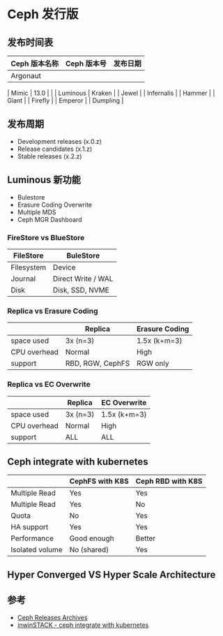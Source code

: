 # Ceph 发行版

## 发布时间表

| Ceph 版本名称 | Ceph 版本号 | 发布日期 |
| ------------- | ----------- | -------- |
| Argonaut      |             |          |

| Mimic | 13.0 | |
| Luminous
| Kraken |
| Jewel |
| Infernalis |
| Hammer |
| Giant |
| Firefly |
| Emperor |
| Dumpling |

## 发布周期

* Development releases (x.0.z)
* Release candidates (x.1.z)
* Stable releases (x.2.z)

## Luminous 新功能

* Bulestore
* Erasure Coding Overwrite
* Multiple MDS
* Ceph MGR Dashboard

### FireStore vs BlueStore

| FileStore  | BuleStore          |
| ---------- | ------------------ |
| Filesystem | Device             |
| Journal    | Direct Write / WAL |
| Disk       | Disk, SSD, NVME    |

### Replica vs Erasure Coding

|              | Replica          | Erasure Coding |
| ------------ | ---------------- | -------------- |
| space used   | 3x (n=3)         | 1.5x (k+m=3)   |
| CPU overhead | Normal           | High           |
| support      | RBD, RGW, CephFS | RGW only       |

### Replica vs EC Overwrite

|              | Replica  | EC Overwrite |
| ------------ | -------- | ------------ |
| space used   | 3x (n=3) | 1.5x (k+m=3) |
| CPU overhead | Normal   | High         |
| support      | ALL      | ALL          |

## Ceph integrate with kubernetes

|                 | CephFS with K8S | Ceph RBD with K8S |
| --------------- | --------------- | ----------------- |
| Multiple Read   | Yes             | Yes               |
| Multiple Read   | Yes             | No                |
| Quota           | No              | Yes               |
| HA support      | Yes             | Yes               |
| Performance     | Good enough     | Better            |
| Isolated volume | No (shared)     | Yes               |

## Hyper Converged VS Hyper Scale Architecture

## 参考

* [Ceph Releases Archives](https://ceph.com/category/releases/)
* [inwinSTACK - ceph integrate with kubernetes](https://www.slideshare.net/inwinstack/inwinstack-ceph-integrate-with-kubernetes)
